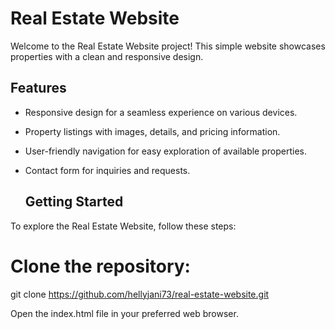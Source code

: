 # Real Estate Website

Welcome to the Real Estate Website project! This simple website showcases properties with a clean and responsive design.
## Features

- Responsive design for a seamless experience on various devices.
- Property listings with images, details, and pricing information.
- User-friendly navigation for easy exploration of available properties.
- Contact form for inquiries and requests.

  ## Getting Started

To explore the Real Estate Website, follow these steps:

# Clone the repository:
git clone https://github.com/hellyjani73/real-estate-website.git

Open the index.html file in your preferred web browser.
